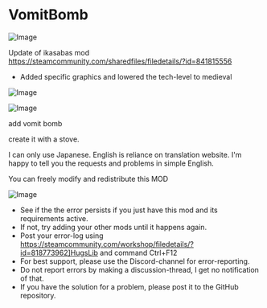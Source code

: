 # VomitBomb

![Image](https://i.imgur.com/WAEzk68.png)

Update of ikasabas mod
https://steamcommunity.com/sharedfiles/filedetails/?id=841815556

- Added specific graphics and lowered the tech-level to medieval

![Image](https://i.imgur.com/7Gzt3Rg.png)

	
![Image](https://i.imgur.com/NOW7jU1.png)

add vomit bomb

create it with a stove.


I can only use Japanese. 
English is reliance on translation website. 
I'm happy to tell you the requests and problems in simple English.

You can freely modify and redistribute this MOD

![Image](https://i.imgur.com/Rs6T6cr.png)



-  See if the the error persists if you just have this mod and its requirements active.
-  If not, try adding your other mods until it happens again.
-  Post your error-log using https://steamcommunity.com/workshop/filedetails/?id=818773962]HugsLib and command Ctrl+F12
-  For best support, please use the Discord-channel for error-reporting.
-  Do not report errors by making a discussion-thread, I get no notification of that.
-  If you have the solution for a problem, please post it to the GitHub repository.



